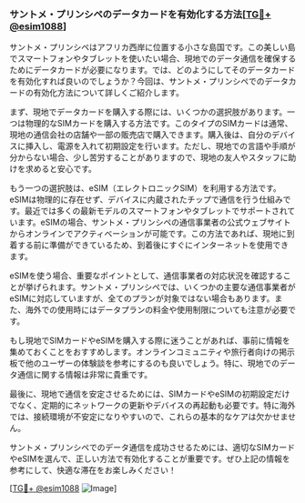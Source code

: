 ### サントメ・プリンシペのデータカードを有効化する方法[[TG💪+ @esim1088](https://t.me/s/esim1088)]

サントメ・プリンシペはアフリカ西岸に位置する小さな島国です。この美しい島でスマートフォンやタブレットを使いたい場合、現地でのデータ通信を確保するためにデータカードが必要になります。では、どのようにしてそのデータカードを有効化すれば良いのでしょうか？今回は、サントメ・プリンシペでのデータカードの有効化方法について詳しくご紹介します。

まず、現地でデータカードを購入する際には、いくつかの選択肢があります。一つは物理的なSIMカードを購入する方法です。このタイプのSIMカードは通常、現地の通信会社の店舗や一部の販売店で購入できます。購入後は、自分のデバイスに挿入し、電源を入れて初期設定を行います。ただし、現地での言語や手順が分からない場合、少し苦労することがありますので、現地の友人やスタッフに助けを求めると安心です。

もう一つの選択肢は、eSIM（エレクトロニックSIM）を利用する方法です。eSIMは物理的に存在せず、デバイスに内蔵されたチップで通信を行う仕組みです。最近では多くの最新モデルのスマートフォンやタブレットでサポートされています。eSIMの場合、サントメ・プリンシペの通信事業者の公式ウェブサイトからオンラインでアクティベーションが可能です。この方法であれば、現地に到着する前に準備ができているため、到着後にすぐにインターネットを使用できます。

eSIMを使う場合、重要なポイントとして、通信事業者の対応状況を確認することが挙げられます。サントメ・プリンシペでは、いくつかの主要な通信事業者がeSIMに対応していますが、全てのプランが対象ではない場合もあります。また、海外での使用時にはデータプランの料金や使用制限についても注意が必要です。

もし現地でSIMカードやeSIMを購入する際に迷うことがあれば、事前に情報を集めておくことをおすすめします。オンラインコミュニティや旅行者向けの掲示板で他のユーザーの体験談を参考にするのも良いでしょう。特に、現地でのデータ通信に関する情報は非常に貴重です。

最後に、現地で通信を安定させるためには、SIMカードやeSIMの初期設定だけでなく、定期的にネットワークの更新やデバイスの再起動も必要です。特に海外では、接続環境が不安定になりやすいので、これらの基本的なケアは欠かせません。

サントメ・プリンシペでのデータ通信を成功させるためには、適切なSIMカードやeSIMを選んで、正しい方法で有効化することが重要です。ぜひ上記の情報を参考にして、快適な滞在をお楽しみください！

[[TG💪+ @esim1088](https://t.me/s/esim1088) ![Image](https://i.postimg.cc/Y0z9fWf4/image.png)]